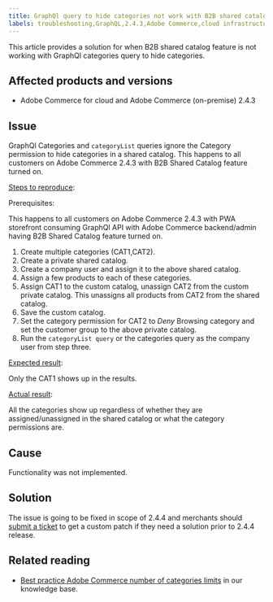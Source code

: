 ```yaml
---
title: GraphQl query to hide categories not work with B2B shared catalog
labels: troubleshooting,GraphQL,2.4.3,Adobe Commerce,cloud infrastructure,category,shared catalog,B2B
---
```

This article provides a solution for when B2B shared catalog feature is not working with GraphQl categories query to hide categories.

## Affected products and versions

* Adobe Commerce for cloud and Adobe Commerce (on-premise) 2.4.3

## Issue

GraphQl Categories and `categoryList` queries ignore the Category permission to hide categories in a shared catalog. This happens to all customers on Adobe Commerce 2.4.3 with B2B Shared Catalog feature turned on.

<ins>Steps to reproduce</ins>:

Prerequisites: 

This happens to all customers on Adobe Commerce 2.4.3 with PWA storefront consuming GraphQl API with Adobe Commerce backend/admin having B2B Shared Catalog feature turned on.

1. Create multiple categories (CAT1,CAT2).
1. Create a private shared catalog.
1. Create a company user and assign it to the above shared catalog.
1. Assign a few products to each of these categories.
1. Assign CAT1 to the custom catalog, unassign CAT2 from the custom private catalog. This unassigns all products from CAT2 from the shared catalog.
1. Save the custom catalog.
1. Set the category permission for CAT2 to *Deny* Browsing category and set the customer group to the above private catalog.
1. Run the `categoryList query` or the categories query as the company user from step three.

<ins>Expected result</ins>:

Only the CAT1 shows up in the results.

<ins>Actual result</ins>:

All the categories show up regardless of whether they are assigned/unassigned in the shared catalog or what the category permissions are.

## Cause

Functionality was not implemented.

## Solution

The issue is going to be fixed in scope of 2.4.4 and merchants should [submit a ticket](https://support.magento.com/hc/en-us/articles/360000913794#submit-ticket) to get a custom patch if they need a solution prior to 2.4.4 release. 
## Related reading

* [Best practice Adobe Commerce number of categories limits](https://support.magento.com/hc/en-us/articles/360025796972) in our knowledge base. 
